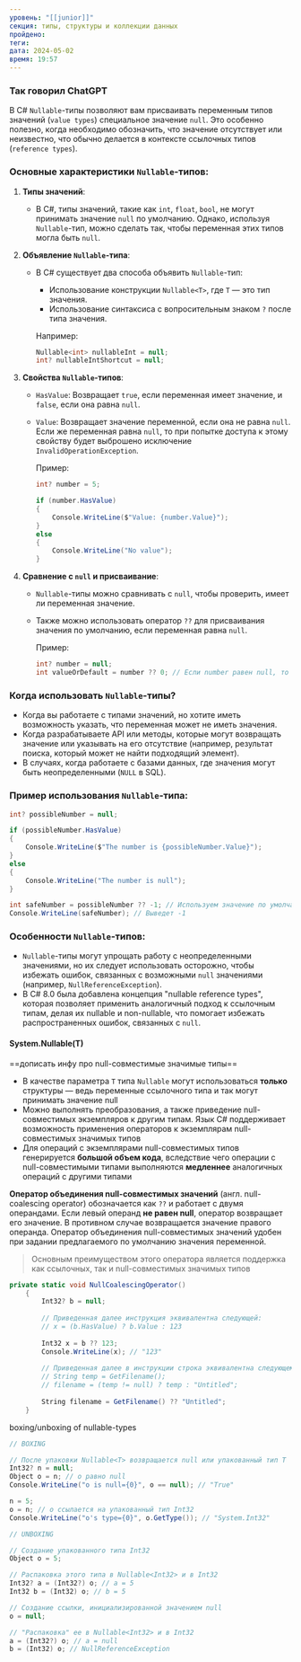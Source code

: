 ```yaml
---
уровень: "[[junior]]"
секция: типы, структуры и коллекции данных
пройдено: 
теги: 
дата: 2024-05-02
время: 19:57
---
```


### Так говорил ChatGPT

В C# `Nullable`-типы позволяют вам присваивать переменным типов значений (`value types`) специальное значение `null`. Это особенно полезно, когда необходимо обозначить, что значение отсутствует или неизвестно, что обычно делается в контексте ссылочных типов (`reference types`).

### Основные характеристики `Nullable`-типов:

1. **Типы значений**:
   - В C#, типы значений, такие как `int`, `float`, `bool`, не могут принимать значение `null` по умолчанию. Однако, используя `Nullable`-тип, можно сделать так, чтобы переменная этих типов могла быть `null`.

2. **Объявление `Nullable`-типа**:
   - В C# существует два способа объявить `Nullable`-тип:
     - Использование конструкции `Nullable<T>`, где `T` — это тип значения.
     - Использование синтаксиса с вопросительным знаком `?` после типа значения.
     
     Например:
     ```csharp
     Nullable<int> nullableInt = null;
     int? nullableIntShortcut = null;
     ```

3. **Свойства `Nullable`-типов**:
   - `HasValue`: Возвращает `true`, если переменная имеет значение, и `false`, если она равна `null`.
   - `Value`: Возвращает значение переменной, если она не равна `null`. Если же переменная равна `null`, то при попытке доступа к этому свойству будет выброшено исключение `InvalidOperationException`.

     Пример:
     ```csharp
     int? number = 5;

     if (number.HasValue)
     {
         Console.WriteLine($"Value: {number.Value}");
     }
     else
     {
         Console.WriteLine("No value");
     }
     ```

4. **Сравнение с `null` и присваивание**:
   - `Nullable`-типы можно сравнивать с `null`, чтобы проверить, имеет ли переменная значение.
   - Также можно использовать оператор `??` для присваивания значения по умолчанию, если переменная равна `null`.

     Пример:
     ```csharp
     int? number = null;
     int valueOrDefault = number ?? 0; // Если number равен null, то присваивается 0
     ```

### Когда использовать `Nullable`-типы?

- Когда вы работаете с типами значений, но хотите иметь возможность указать, что переменная может не иметь значения.
- Когда разрабатываете API или методы, которые могут возвращать значение или указывать на его отсутствие (например, результат поиска, который может не найти подходящий элемент).
- В случаях, когда работаете с базами данных, где значения могут быть неопределенными (`NULL` в SQL).

### Пример использования `Nullable`-типа:

```csharp
int? possibleNumber = null;

if (possibleNumber.HasValue)
{
    Console.WriteLine($"The number is {possibleNumber.Value}");
}
else
{
    Console.WriteLine("The number is null");
}

int safeNumber = possibleNumber ?? -1; // Используем значение по умолчанию, если possibleNumber равно null
Console.WriteLine(safeNumber); // Выведет -1
```

### Особенности `Nullable`-типов:

- `Nullable`-типы могут упрощать работу с неопределенными значениями, но их следует использовать осторожно, чтобы избежать ошибок, связанных с возможными `null` значениями (например, `NullReferenceException`).
- В C# 8.0 была добавлена концепция "nullable reference types", которая позволяет применить аналогичный подход к ссылочным типам, делая их nullable и non-nullable, что помогает избежать распространенных ошибок, связанных с `null`.

#### System.Nullable(T)

==дописать инфу про null-совместимые значимые типы==

- В качестве параметра `T` типа `Nullable` могут использоваться **только** структуры — ведь переменные ссылочного типа и так могут принимать значение null
- Можно выполнять преобразования, а также приведение null-совместимых экземпляров к другим типам. Язык C# поддерживает возможность применения операторов к экземплярам null-совместимых значимых типов
- Для операций с экземплярами null-совместимых типов генерируется **большой объем кода**,  вследствие чего операции с null-совместимыми типами выполняются **медленнее** аналогичных операций с другими типами


**Оператор объединения null-совместимых значений** (англ. null-coalescing operator) обозначается как `??` и работает с двумя операндами. Если левый операнд **не равен null**, оператор возвращает его значение. В противном случае возвращается значение правого операнда. Оператор объединения null-совместимых значений удобен при задании предлагаемого по умолчанию значения переменной.

> Основным преимуществом этого оператора является поддержка как ссылочных, так и null-совместимых значимых типов

```csharp
private static void NullCoalescingOperator()
	{
		Int32? b = null;
		
		// Приведенная далее инструкция эквивалентна следующей:
		// x = (b.HasValue) ? b.Value : 123
		
		Int32 x = b ?? 123;
		Console.WriteLine(x); // "123"
		
		// Приведенная далее в инструкции строка эквивалентна следующему коду:
		// String temp = GetFilename();
		// filename = (temp != null) ? temp : "Untitled";
		
		String filename = GetFilename() ?? "Untitled";
	}
```

boxing/unboxing of nullable-types

```csharp
// BOXING

// После упаковки Nullable<T> возвращается null или упакованный тип T
Int32? n = null;
Object o = n; // o равно null
Console.WriteLine("o is null={0}", o == null); // "True"

n = 5;
o = n; // o ссылается на упакованный тип Int32
Console.WriteLine("o's type={0}", o.GetType()); // "System.Int32"

// UNBOXING

// Создание упакованного типа Int32
Object o = 5;

// Распаковка этого типа в Nullable<Int32> и в Int32
Int32? a = (Int32?) o; // a = 5
Int32 b = (Int32) o; // b = 5

// Создание ссылки, инициализированной значением null
o = null;

// "Распаковка" ее в Nullable<Int32> и в Int32
a = (Int32?) o; // a = null
b = (Int32) o; // NullReferenceException

```